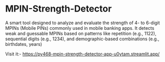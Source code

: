 # MPIN-Strength-Detector
A smart tool designed to analyze and evaluate the strength of 4- to 6-digit MPINs (Mobile PINs) commonly used in mobile banking apps. It detects weak and guessable MPINs based on patterns like repetition (e.g., 1122), sequential digits (e.g., 1234), and demographic-based combinations (e.g., birthdates, years)

Visit it:- https://py468-mpin-strength-detector-app-u0ytam.streamlit.app/
